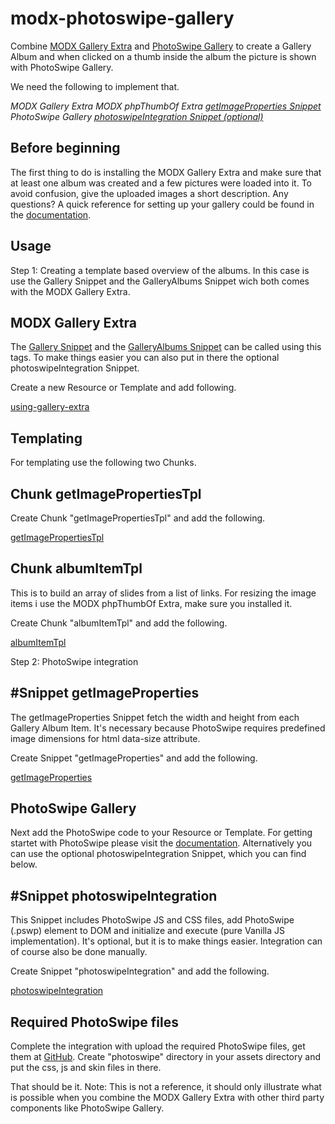 # modx-photoswipe-gallery

Combine [MODX Gallery Extra](https://docs.modx.com/current/en/extras/gallery/index) and [PhotoSwipe Gallery](http://www.photoswipe.com/) to create a Gallery Album and when clicked
on a thumb inside the album the picture is shown with PhotoSwipe Gallery.

We need the following to implement that.

*MODX Gallery Extra
MODX phpThumbOf Extra
[getImageProperties Snippet](#snippet-getimageproperties)
PhotoSwipe Gallery
[photoswipeIntegration Snippet (optional)](#snippet-photoswipeintegration)*

<h2>Before beginning</h2>

The first thing to do is installing the MODX Gallery Extra and make sure that at least one album was created and a few pictures were loaded into it. To avoid confusion, give the uploaded images a short description. Any questions? A quick reference for setting up your gallery could be found in the [documentation](https://docs.modx.com/current/en/extras/gallery/gallery.setting-up-your-gallery).

<h2>Usage</h2>

Step 1: Creating a template based overview of the albums. In this case is use the Gallery Snippet and the GalleryAlbums Snippet wich both comes with the MODX Gallery Extra.

<h2>MODX Gallery Extra</h2>

The [Gallery Snippet](https://docs.modx.com/current/en/extras/gallery/gallery) and the [GalleryAlbums Snippet](https://docs.modx.com/current/en/extras/gallery/gallery.galleryalbums)  can be called using this tags. To make things easier you can also put in there the optional photoswipeIntegration Snippet.

Create a new Resource or Template and add following.

[using-gallery-extra](example/using-gallery-extra)

<h2>Templating</h2>

For templating use the following two Chunks.

<h2>Chunk getImagePropertiesTpl</h2>

Create Chunk "getImagePropertiesTpl" and add the following.

[getImagePropertiesTpl](chunks/getImagePropertiesTpl)

<h2>Chunk albumItemTpl</h2>

This is to build an array of slides from a list of links. For resizing the image items i use the MODX phpThumbOf Extra, make sure you installed it.

Create Chunk "albumItemTpl" and add the following.

[albumItemTpl](chunks/albumItemTpl)

Step 2: PhotoSwipe integration

<h2>#Snippet getImageProperties</h2>

The getImageProperties Snippet fetch the width and height from each Gallery Album Item. It's necessary because PhotoSwipe requires predefined image dimensions for html data-size attribute.

Create Snippet "getImageProperties" and add the following.

[getImageProperties](snippets/getImageProperties)

<h2>PhotoSwipe Gallery</h2>

Next add the PhotoSwipe code to your Resource or Template. For getting startet with PhotoSwipe please visit the [documentation](https://photoswipe.com/documentation/getting-started.html). Alternatively you can use the optional photoswipeIntegration Snippet, which you can find below.

<h2>#Snippet photoswipeIntegration</h2>

This Snippet includes PhotoSwipe JS and CSS files, add PhotoSwipe (.pswp) element to DOM and initialize and execute (pure Vanilla JS implementation). It's optional, but it is to make things easier. Integration can of course also be done manually.

Create Snippet "photoswipeIntegration" and add the following.

[photoswipeIntegration](snippets/photoswipeIntegration)

<h2>Required PhotoSwipe files</h2>

Complete the integration with upload the required PhotoSwipe files, get them at [GitHub](https://github.com/dimsemenov/photoswipe). Create "photoswipe" directory in your assets directory and put the css, js and skin files in there.

That should be it. Note: This is not a reference, it should only illustrate what is possible when you combine the MODX Gallery Extra with other third party components like PhotoSwipe Gallery.
